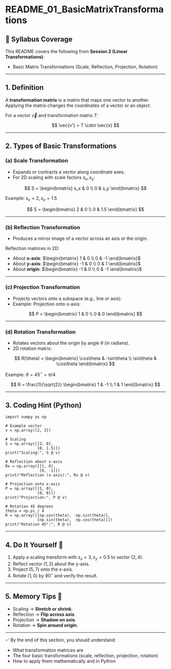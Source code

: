 # README_01_BasicMatrixTransformations

## 📌 Syllabus Coverage
This README covers the following from **Session 2 (Linear Transformations)**:
- Basic Matrix Transformations (Scale, Reflection, Projection, Rotation)

---

## 1. Definition
A **transformation matrix** is a matrix that maps one vector to another.  
Applying the matrix changes the coordinates of a vector or an object.

For a vector $\vec{v}$ and transformation matrix $T$:

$$
\vec{v'} = T \cdot \vec{v}
$$

---

## 2. Types of Basic Transformations

### (a) Scale Transformation
- Expands or contracts a vector along coordinate axes.
- For 2D scaling with scale factors $s_x, s_y$:

$$
S = \begin{bmatrix}
s_x & 0 \\
0 & s_y
\end{bmatrix}
$$

Example: $s_x = 2, s_y = 1.5$

$$
S = \begin{bmatrix}
2 & 0 \\
0 & 1.5
\end{bmatrix}
$$

---

### (b) Reflection Transformation
- Produces a mirror image of a vector across an axis or the origin.

Reflection matrices in 2D:

- About **x-axis**: $\begin{bmatrix} 1 & 0 \\ 0 & -1 \end{bmatrix}$  
- About **y-axis**: $\begin{bmatrix} -1 & 0 \\ 0 & 1 \end{bmatrix}$  
- About **origin**: $\begin{bmatrix} -1 & 0 \\ 0 & -1 \end{bmatrix}$  

---

### (c) Projection Transformation
- Projects vectors onto a subspace (e.g., line or axis).
- Example: Projection onto x-axis:

$$
P = \begin{bmatrix}
1 & 0 \\
0 & 0
\end{bmatrix}
$$

---

### (d) Rotation Transformation
- Rotates vectors about the origin by angle $\theta$ (in radians).
- 2D rotation matrix:

$$
R(\theta) = \begin{bmatrix}
\cos\theta & -\sin\theta \\
\sin\theta & \cos\theta
\end{bmatrix}
$$

Example: $\theta = 45^\circ = \pi/4$

$$
R = \frac{1}{\sqrt{2}} \begin{bmatrix}
1 & -1 \\
1 & 1
\end{bmatrix}
$$

---

## 3. Coding Hint (Python)
    import numpy as np

    # Example vector
    v = np.array([2, 3])

    # Scaling
    S = np.array([[2, 0],
                  [0, 1.5]])
    print("Scaling:", S @ v)

    # Reflection about x-axis
    Rx = np.array([[1, 0],
                   [0, -1]])
    print("Reflection (x-axis):", Rx @ v)

    # Projection onto x-axis
    P = np.array([[1, 0],
                  [0, 0]])
    print("Projection:", P @ v)

    # Rotation 45 degrees
    theta = np.pi / 4
    R = np.array([[np.cos(theta), -np.sin(theta)],
                  [np.sin(theta),  np.cos(theta)]])
    print("Rotation 45°:", R @ v)

---

## 4. Do It Yourself 🚀
1. Apply a scaling transform with $s_x = 3, s_y = 0.5$ to vector $(2,4)$.  
2. Reflect vector $(1,2)$ about the y-axis.  
3. Project $(5,7)$ onto the x-axis.  
4. Rotate $(1,0)$ by $90^\circ$ and verify the result.  

---

## 5. Memory Tips 🧠
- Scaling → **Stretch or shrink**.  
- Reflection → **Flip across axis**.  
- Projection → **Shadow on axis**.  
- Rotation → **Spin around origin**.  

---

✅ By the end of this section, you should understand:
- What transformation matrices are  
- The four basic transformations (scale, reflection, projection, rotation)  
- How to apply them mathematically and in Python  
